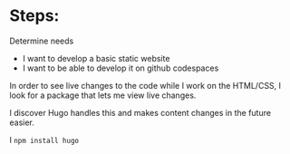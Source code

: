 # Steps:

Determine needs
- I want to develop a basic static website
- I want to be able to develop it on github codespaces

In order to see live changes to the code while I work on the HTML/CSS, 
I look for a package that lets me view live changes.

I discover Hugo handles this and makes content changes in the future easier.

I `npm install hugo`